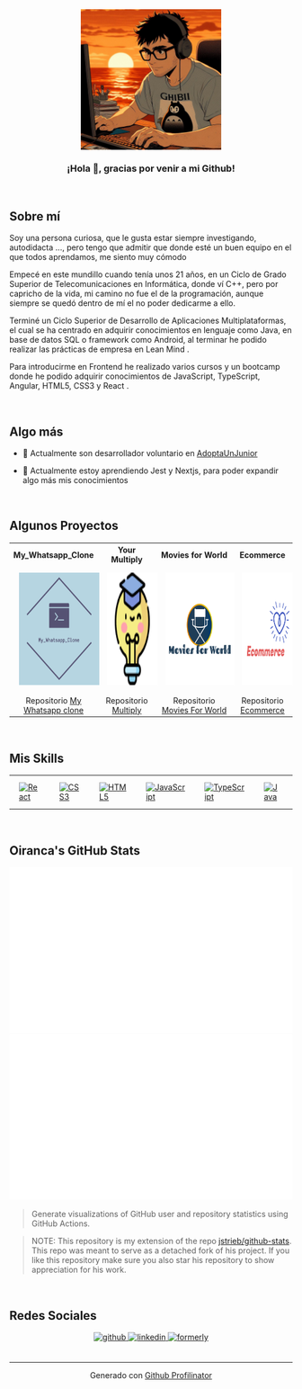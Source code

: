 

<div align="center">
<img src="img/avatar.jpeg" align="center" style="width: 250px; height: 250px" />
</div>  

### <div align="center">¡Hola 👋, gracias por venir a mi Github!</div> 

<br/>

## Sobre mí  
Soy una persona curiosa, que le gusta estar siempre investigando, autodidacta ..., pero tengo que admitir que donde esté un buen equipo en el que todos aprendamos, me siento muy cómodo

Empecé en este mundillo cuando tenía unos 21 años, en un Ciclo de Grado Superior de Telecomunicaciones en Informática, donde ví C++, pero por capricho de la vida, mi camino no fue el de la programación, aunque siempre se quedó dentro de mí el no poder dedicarme a ello.

Terminé un Ciclo Superior de Desarrollo de Aplicaciones Multiplataformas, el cual se ha centrado en adquirir conocimientos en lenguaje como Java, en base de datos SQL o framework como Android, al terminar he podido realizar las prácticas de empresa en Lean Mind .

Para introducirme en Frontend he realizado varios cursos y un bootcamp donde he podido adquirir conocimientos de JavaScript, TypeScript, Angular, HTML5, CSS3 y React .  

<br/>

 ## Algo más  
- 🔭 Actualmente son desarrollador voluntario en [AdoptaUnJunior](https://adoptaunjunior.es/)  
  
- 🌱 Actualmente estoy aprendiendo Jest y Nextjs, para poder expandir algo más mis conocimientos  

<br/>  

 ## Algunos Proyectos 
 
<table>
	<tr>
	<th>My_Whatsapp_Clone</th>
	<th>Your Multiply</th>
    <th>Movies for World</th>
    <th>Ecommerce</th>
   	</tr>
 	<tr>
  	<td width="27%">
        <div align="center">  
        <img style="margin: 10px" src="img/logo_My_Whatsapp_Clone.png" alt="My Whatsapp clone Logo" height="200" />
        </div>
        </td>
   <td>
        <div align="center">  
        <img style="margin: 10px" src="img/logo_Multiply_white.png" alt="You Multiply Logo" height="200" />
        </div>
        </td>
   <td width="27%">
        <div align="center">  
        <img style="margin: 10px" src="img/logo_Moviesforworld_white.png" alt="Movies For World Logo" height="200" />
        </div>
        </td>
    <td>
        <div align="center">  
        <img style="margin: 10px" src="img/logo_ecommerce_white.png" alt="Ecommerce Logo" height="200" />
        </div>
	</td>
   	</tr>
		<tr>
  		<td>
        <div align="center">Repositorio <a href="https://github.com/Oiranca/whatsapp-clone" target="_blank">My Whatsapp clone</a></div>
      </td>
      <td>
        <div align="center">Repositorio <a href="https://github.com/Oiranca/multiply-game" target="_blank">Multiply</a></div>
      </td>
      <td>
        <div align="center">Repositorio <a href="https://github.com/Oiranca/movies_for_world" target="_blank">Movies For World</a></div>
      </td>
      <td>
        <div align="center">Repositorio <a href="https://github.com/Oiranca/ecommerce-backend" target="_blank">Ecommerce</a></div>
      </td>
    	</tr>
</table>

<br/>  


## Mis Skills   
<table>
  <tr>

<td> <a href="https://reactjs.org/" target="_blank"><img style="margin: 10px" src="https://profilinator.rishav.dev/skills-assets/react-original-wordmark.svg" alt="React" height="50" /></a>  </td>
<td> <a href="https://www.w3schools.com/css/" target="_blank"><img style="margin: 10px" src="https://profilinator.rishav.dev/skills-assets/css3-original-wordmark.svg" alt="CSS3" height="50" /></a> </td>  
<td> <a href="https://en.wikipedia.org/wiki/HTML5" target="_blank"><img style="margin: 10px" src="https://profilinator.rishav.dev/skills-assets/html5-original-wordmark.svg" alt="HTML5" height="50" /></a>  </td>
<td><a href="https://www.javascript.com/" target="_blank"><img style="margin: 10px" src="https://profilinator.rishav.dev/skills-assets/javascript-original.svg" alt="JavaScript" height="50" /></a>  </td>
<td> <a href="https://www.typescriptlang.org/" target="_blank"><img style="margin: 10px" src="https://profilinator.rishav.dev/skills-assets/typescript-original.svg" alt="TypeScript" height="50" /></a>  </td>
<td> <a href="https://www.java.com/" target="_blank"><img style="margin: 10px" src="https://profilinator.rishav.dev/skills-assets/java-original-wordmark.svg" alt="Java" height="50" /></a>  </td>
<td> <a href="https://nextjs.org/" target="_blank"><img style="margin: 10px" src="https://profilinator.rishav.dev/skills-assets/nextjs.png" alt="NextJS" height="50" /></a>  </td>
<td> <a href="https://www.tailwindcss.com/" target="_blank"><img style="margin: 10px" src="https://profilinator.rishav.dev/skills-assets/tailwindcss.svg" alt="Tailwind CSS" height="50" /></a>  </td>
<td> <a href="https://github.com/" target="_blank"><img style="margin: 10px" src="https://profilinator.rishav.dev/skills-assets/git-scm-icon.svg" alt="Git" height="50" /></a>  </td>
<td> <a href="https://www.mysql.com/" target="_blank"><img style="margin: 10px" src="https://profilinator.rishav.dev/skills-assets/mysql-original-wordmark.svg" alt="MySQL" height="50" /></a>  </td>
<td> <a href="https://nodejs.org/" target="_blank"><img style="margin: 10px" src="https://profilinator.rishav.dev/skills-assets/nodejs-original-wordmark.svg" alt="Node.js" height="50" /></a>  </td>
<td> <a href="https://www.postgresql.org/" target="_blank"><img style="margin: 10px" src="https://profilinator.rishav.dev/skills-assets/postgresql-original-wordmark.svg" alt="PostgreSQL" height="50" /></a>  </td>
</tr>
</table>  

<br/>  


## Oiranca's GitHub Stats  


![](https://raw.githubusercontent.com/Oiranca/github-stats/main/generated/overview.svg#gh-dark-mode-only)
![](https://raw.githubusercontent.com/Oiranca/github-stats/main/generated/languages.svg#gh-dark-mode-only)


> Generate visualizations of GitHub user and repository statistics using GitHub
Actions.

> NOTE: This repository is my extension of the repo [jstrieb/github-stats](https://github.com/jstrieb/github-stats). This repo was meant to serve as a detached fork of his project. If you like this repository make sure you also star his repository to show appreciation for his work. 

<br/> 

## Redes Sociales  

<div align="center">
<a href="https://github.com/Oiranca" target="_blank">
<img src=https://img.shields.io/badge/github-%2324292e.svg?&style=for-the-badge&logo=github&logoColor=white alt=github style="margin-bottom: 5px;" />
</a>
  <a href="https://linkedin.com/in/samuel-romero-arbelo" target="_blank">
<img src=https://img.shields.io/badge/linkedin-%231E77B5.svg?&style=for-the-badge&logo=linkedin&logoColor=white alt=linkedin style="margin-bottom: 5px;" />
</a>  
<a href="https://twitter.com/Oiranca" target="_blank">
<img src=https://img.shields.io/badge/Twitter-%2324292e.svg?&style=for-the-badge&logo=x&logoColor=white alt=formerly Twitter style="margin-bottom: 5px;" />
</a>
</div>
  
<br/>  

----
  <div align="center">Generado con <a href="https://profilinator.rishav.dev/" target="_blank">Github Profilinator</a></div>

